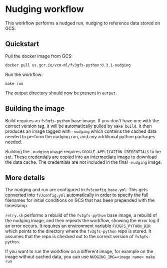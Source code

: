 Nudging workflow
================

This workflow performs a nudged run, nudging to reference data stored on GCS.

Quickstart
----------

Pull the docker image from GCS:

    docker pull us.gcr.io/vcm-ml/fv3gfs-python:0.3.1-nudging

Run the workflow:

    make run

The output directory should now be present in `output`.

Building the image
------------------

Build requires an `fv3gfs-python` base image. If you don't have one with the
correct version tag, it will be automatically pulled by `make build`. It then produces an image
tagged with `-nudging` which contains the cached data needed to perform the nudging run,
and any additional python packages needed.

Building the `-nudging` image requires `GOOGLE_APPLICATION_CREDENTIALS` to be set.
These credentials are copied into an intermediate image to download the data cache.
The credentials are not included in the final `-nudging` image.

More details
------------

The nudging and run are configured in `fv3config_base.yml`. This gets converted into
`fv3config.yml` automatically in order to specify the full filenames for initial
conditions on GCS that has been prepended with the timestamp.

`retry.sh` performs a rebuild of the `fv3gfs-python` base image, a rebuild of the
nudging image, and then repeats the workflow, showing the error log if an error
occurs. It requires an environment variable `FV3GFS_PYTHON_DIR` which points to
the directory where the `fv3gfs-python` repo is stored. It assumes that the repo is
checked out to the correct version of `fv3gfs-python`.

If you want to run the workflow on a different image, for example on the image
without cached data, you can use `NUDGING_IMG=<image name> make run`
